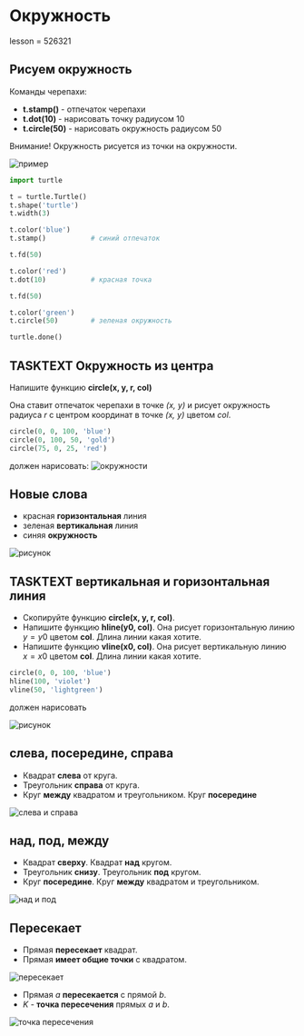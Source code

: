 # Окружность

lesson = 526321

## Рисуем окружность

Команды черепахи:

* **t.stamp()** - отпечаток черепахи
* **t.dot(10)** - нарисовать точку радиусом 10
* **t.circle(50)** - нарисовать окружность радиусом 50

Внимание! Окружность рисуется из точки на окружности.

![пример](https://stepik.org/media/attachments/lesson/526321/circle.PNG)

```python
import turtle

t = turtle.Turtle()
t.shape('turtle')
t.width(3)

t.color('blue')
t.stamp()			# синий отпечаток

t.fd(50)

t.color('red')
t.dot(10)			# красная точка

t.fd(50)

t.color('green')
t.circle(50)		# зеленая окружность

turtle.done()
```

## TASKTEXT Окружность из центра

Напишите функцию **circle(x, y, r, col)**

Она ставит отпечаток черепахи в точке *(x, y)* и рисует окружность радиуса *r* с центром координат в точке *(x, y)* цветом *col*.

```python
circle(0, 0, 100, 'blue')
circle(0, 100, 50, 'gold')
circle(75, 0, 25, 'red')
```
должен нарисовать:
![окружности](https://stepik.org/media/attachments/lesson/526321/circle11.PNG)

## Новые слова

* красная **горизонтальная** линия 
* зеленая **вертикальная** линия
* синяя **окружность**

![рисунок](https://stepik.org/media/attachments/lesson/526321/vhline0.png)

## TASKTEXT вертикальная и горизонтальная линия

* Скопируйте функцию **circle(x, y, r, col)**.
* Напишите функцию **hline(y0, col)**. Она рисует горизонтальную линию $y=y0$ цветом **col**. Длина линии какая хотите.
* Напишите функцию **vline(x0, col)**. Она рисует вертикальную линию $x=x0$ цветом **col**. Длина линии какая хотите.

```python
circle(0, 0, 100, 'blue')
hline(100, 'violet')
vline(50, 'lightgreen')
```
должен нарисовать

![рисунок](https://stepik.org/media/attachments/lesson/526321/vhline.png)

## слева, посередине, справа

* Квадрат **слева** от круга.
* Треугольник **справа** от круга.
* Круг **между** квадратом и треугольником. Круг **посередине**

![слева и справа](https://stepik.org/media/attachments/lesson/526321/left_right.png)

## над, под, между

* Квадрат **сверху**. Квадрат **над** кругом. 
* Треугольник **снизу**. Треугольник **под** кругом.
* Круг **посередине**. Круг **между** квадратом и треугольником.

![над и под](https://stepik.org/media/attachments/lesson/526321/up_down.png)

## Пересекает

* Прямая **пересекает** квадрат. 
* Прямая **имеет общие точки** с квадратом.

![пересекает](https://stepik.org/media/attachments/lesson/526321/cross1.png)

* Прямая $a$ **пересекается** с прямой $b$.
* $K$ - **точка пересечения** прямых $a$ и $b$.

![точка пересечения](https://stepik.org/media/attachments/lesson/526321/cross2.png)

